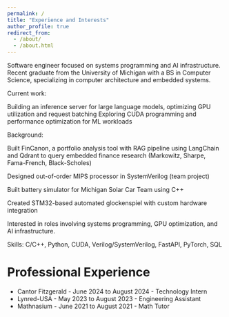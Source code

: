 ```yaml
---
permalink: /
title: "Experience and Interests"
author_profile: true
redirect_from: 
  - /about/
  - /about.html
---
```


Software engineer focused on systems programming and AI infrastructure. Recent graduate from the University of Michigan with a BS in Computer Science, specializing in computer architecture and embedded systems.

Current work:

Building an inference server for large language models, optimizing GPU utilization and request batching
Exploring CUDA programming and performance optimization for ML workloads

Background:

Built FinCanon, a portfolio analysis tool with RAG pipeline using LangChain and Qdrant to query embedded finance research (Markowitz, Sharpe, Fama-French, Black-Scholes)

Designed out-of-order MIPS processor in SystemVerilog (team project)

Built battery simulator for Michigan Solar Car Team using C++

Created STM32-based automated glockenspiel with custom hardware integration

Interested in roles involving systems programming, GPU optimization, and AI infrastructure.

Skills: C/C++, Python, CUDA, Verilog/SystemVerilog, FastAPI, PyTorch, SQL

Professional Experience
======

- Cantor Fitzgerald - June 2024 to August 2024 - Technology Intern
- Lynred-USA - May 2023 to August 2023 - Engineering Assistant
- Mathnasium - June 2021 to August 2021 - Math Tutor



